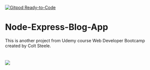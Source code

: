 [![Gitpod Ready-to-Code](https://img.shields.io/badge/Gitpod-Ready--to--Code-blue?logo=gitpod)](https://gitpod.io/#https://github.com/ramunasnognys/Node-Express-Blog-App) 

# Node-Express-Blog-App
This is another project from Udemy course Web Developer Bootcamp created by Colt Steele.
#

![](https://github.com/ramunasnognys/Node-Express-Blog-App/blob/ramunasnognys/gitpod-setup/assets/blog_app.png)

<!-- - [Method 1:](#Method-1) (using Array.prototype method) -->
<!-- - [Method 2:](#Method-2) (decreasing) -->
<!-- - [Method 3:](#Method-3) (increasing) -->
<!-- - [Method 4:](#Method-4) (modern) -->
<!-- - [Method 5:](#Method-5) (forEach - High order array method) -->
<!-- - [Method 6:](#Method-6) (reduce) -->
<!--  -->

